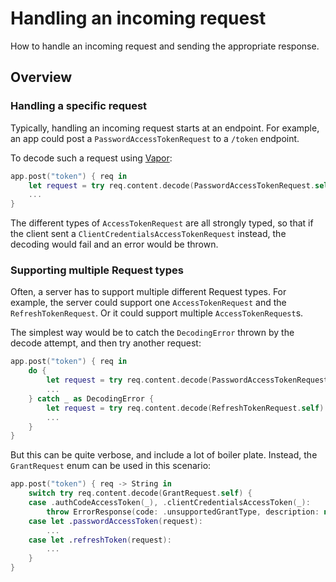 # Handling an incoming request

How to handle an incoming request and sending the appropriate response.

## Overview

### Handling a specific request

Typically, handling an incoming request starts at an endpoint. For example, an app
could post a ``PasswordAccessTokenRequest`` to a `/token` endpoint.

To decode such a request using [Vapor](https://vapor.codes):

```swift
app.post("token") { req in
	let request = try req.content.decode(PasswordAccessTokenRequest.self)
	...
}
```

The different types of `AccessTokenRequest` are all strongly typed, so that if the
client sent a ``ClientCredentialsAccessTokenRequest`` instead, the decoding would
fail and an error would be thrown.


### Supporting multiple Request types

Often, a server has to support multiple different Request types. For example, the
server could support one `AccessTokenRequest` and the ``RefreshTokenRequest``.
Or it could support multiple `AccessTokenRequest`s.

The simplest way would be to catch the `DecodingError` thrown by the decode attempt, and then try another request:

```swift
app.post("token") { req in
	do {
		let request = try req.content.decode(PasswordAccessTokenRequest.self)
		...
	} catch _ as DecodingError {
		let request = try req.content.decode(RefreshTokenRequest.self)
		...
	}
}
```

But this can be quite verbose, and include a lot of boiler plate. Instead, the
``GrantRequest`` enum can be used in this scenario:

```swift
app.post("token") { req -> String in
	switch try req.content.decode(GrantRequest.self) {
	case .authCodeAccessToken(_), .clientCredentialsAccessToken(_):
		throw ErrorResponse(code: .unsupportedGrantType, description: nil)
	case let .passwordAccessToken(request):
		...
	case let .refreshToken(request):
		...
	}
}
```

